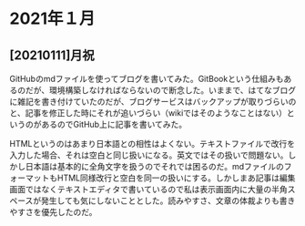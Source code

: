 # 2021年１月

## [20210111]月祝

GitHubのmdファイルを使ってブログを書いてみた。GitBookという仕組みもあるのだが、環境構築しなければならないので断念した。いままで、はてなブログに雑記を書き付けていたのだが、ブログサービスはバックアップが取りづらいのと、記事を修正した時にそれが追いづらい（wikiではそのようなことはない）というのがあるのでGitHub上に記事を書いてみた。

HTMLというのはあまり日本語との相性はよくない。テキストファイルで改行を入力した場合、それは空白と同じ扱いになる。英文ではその扱いで問題ない。しかし日本語は基本的に全角文字を扱うのでそれでは困るのだ。mdファイルのフォーマットもHTML同様改行と空白を同一の扱いにする。しかしまあ記事は編集画面ではなくテキストエディタで書いているので私は表示画面内に大量の半角スペースが発生しても気にしないこととした。読みやすさ、文章の体裁よりも書きやすさを優先したのだ。

